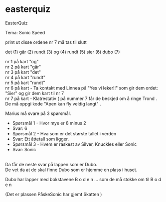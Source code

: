 # easterquiz
EasterQuiz

Tema: Sonic Speed

print ut disse ordene
nr 7 må tas til slutt

det  (1)
går  (2)
rundt  (3)
og (4)
rundt  (5)
sier (6)
dubo  (7)
 
nr 1 på kart "og"   <br>
nr 2 på kart "går"   <br>
nr 3 på kart "det"  <br>
nr 4 på kart "rundt"   <br>
nr 5 på kart "rundt"   <br>
nr 6 på kart - Ta kontakt med Linnea på "Yes vi leker!!" som gir dem ordet:  "Sier"  og gir dem kart til nr 7 <br>
nr 7 på kart - Klatrestativ  (  på nummer 7 får de beskjed om å ringe Trond . De må oppgi kode "Apen kan fly veldig langt" . <br>

Marius må svare på 3 spørsmål.  <br>

- Spørsmål 1 - Hvor mye er 8 minus 2 <br>
 - Svar: 6 <br>
 - Spørsmål 2 - Hva som er det største tallet i verden <br>
 - Svar: Ett åttetall som ligger.   <br>
 - Spørsmål 3 - Hvem er raskest av Silver, Knuckles eller Sonic  <br>
 - Svar: Sonic <br>

<br> Da får de neste svar på lappen som er Dubo.   <br> 
De vet da at de skal finne Dubo som er hjemme en plass i huset.<br> 

Dubo har lapper  med bokstavene B o d e n ... som de må stokke om til  B o d e n<br> 

(Det er plassen PåskeSonic har gjemt Skatten )<br> 





